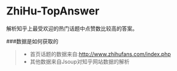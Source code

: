 # ZhiHu-TopAnswer
解析知乎上最受欢迎的热门话题中点赞数比较高的答案。



###数据是如何获取的
>* 首页话题的数据来自:http://www.zhihufans.com/index.php
>* 其他数据来自Jsoup对知乎网站数据的解析

